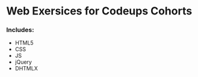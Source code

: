 Web Exersices for Codeups Cohorts
====================
### Includes:

- HTML5
- CSS
- JS 
- jQuery
- DHTMLX